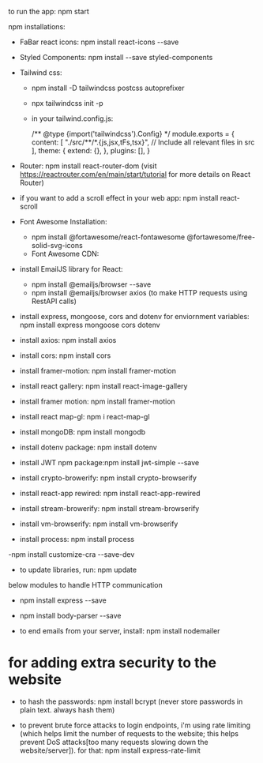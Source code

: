 to run the app: npm start

npm installations:

- FaBar react icons: npm install react-icons --save
- Styled Components: npm install --save styled-components
- Tailwind css:

  - npm install -D tailwindcss postcss autoprefixer

  - npx tailwindcss init -p

  - in your tailwind.config.js:

    /** @type {import('tailwindcss').Config} \*/
    module.exports = {
    content: [
    "./src/**/\*.{js,jsx,tFs,tsx}", // Include all relevant files in src
    ],
    theme: {
    extend: {},
    },
    plugins: [],
    }

- Router: npm install react-router-dom
  (visit https://reactrouter.com/en/main/start/tutorial for more details on React Router)

- if you want to add a scroll effect in your web app: npm install react-scroll

- Font Awesome Installation:

  - npm install @fortawesome/react-fontawesome @fortawesome/free-solid-svg-icons
  - Font Awesome CDN: <link rel="stylesheet" href="https://cdnjs.cloudflare.com/ajax/libs/font-awesome/6.5.2/css/all.min.css"
    integrity="sha512-SnH5WK+bZxgPHs44uWIX+LLJAJ9/2PkPKZ5QiAj6Ta86w+fsb2TkcmfRyVX3pBnMFcV7oQPJkl9QevSCWr3W6A=="
    crossorigin="anonymous" referrerpolicy="no-referrer" />

- install EmailJS library for React:
  - npm install @emailjs/browser --save
  - npm install @emailjs/browser axios (to make HTTP requests using RestAPI calls)

- install express, mongoose, cors and dotenv for enviornment variables: npm install express mongoose cors dotenv

- install axios: npm install axios

- install cors: npm install cors

- install framer-motion: npm install framer-motion

- install react gallery: npm install react-image-gallery

- install framer motion: npm install framer-motion

- install react map-gl:  npm i react-map-gl

- install mongoDB: npm install mongodb

- install dotenv package: npm install dotenv

- install JWT npm package:npm install jwt-simple --save

- install crypto-browerify: npm install crypto-browserify

- install react-app rewired: npm install react-app-rewired

- install stream-browerify: npm install stream-browserify

- install vm-browserify: npm install vm-browserify

- install process: npm install process

-npm install customize-cra --save-dev

- to update libraries, run: npm update

below modules to handle HTTP communication
- npm install express --save

- npm install body-parser --save

- to end emails from your server, install: npm install nodemailer


# for adding extra security to the website

- to hash the passwords: npm install bcrypt (never store passwords in plain text. always hash them)

- to prevent brute force attacks to login endpoints, i'm using rate limiting (which helps limit the number of requests to the website; this helps prevent DoS attacks[too many requests slowing down the website/server]). for that: npm install express-rate-limit
